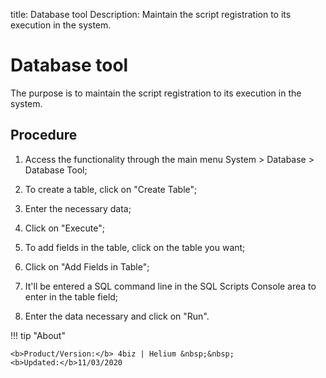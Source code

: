 title: Database tool
Description: Maintain the script registration to its execution in the system.
# Database tool

The purpose is to maintain the script registration to its execution in the
system.

Procedure
-------------

1.  Access the functionality through the main menu System \> Database \>
    Database Tool;

2.  To create a table, click on "Create Table";

3.  Enter the necessary data;

4.  Click on "Execute";

5.  To add fields in the table, click on the table you want;

6.  Click on "Add Fields in Table";

7.  It'll be entered a SQL command line in the SQL Scripts Console area to enter
    in the table field;

8.  Enter the data necessary and click on "Run".

!!! tip "About"

    <b>Product/Version:</b> 4biz | Helium &nbsp;&nbsp;
    <b>Updated:</b>11/03/2020
